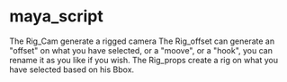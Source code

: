 # maya_script
The Rig_Cam generate a rigged camera
The Rig_offset can generate an "offset" on what you have selected, or a "moove", or a "hook", you can rename it as you like if you wish.
The Rig_props create a rig on what you have selected based on his Bbox.

